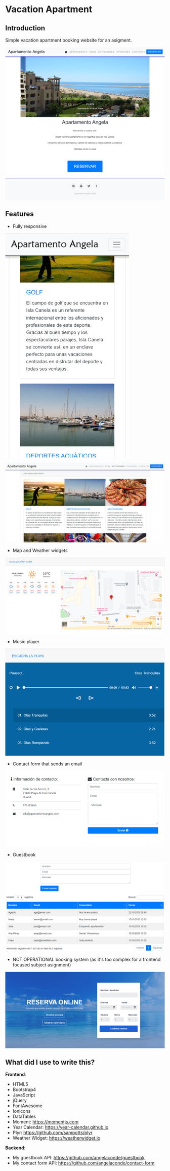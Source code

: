 # Vacation Apartment
## Introduction
Simple vacation apartment booking website for an asigment.  

![Home](https://github.com/angelaconde/apartment/blob/master/preview001.png)

## Features
* Fully responsive  

![Full Screen](https://github.com/angelaconde/apartment/blob/master/preview002.png)  

![Smartphone](https://github.com/angelaconde/apartment/blob/master/preview003.png)  

* Map and Weather widgets  

![Map and weather](https://github.com/angelaconde/apartment/blob/master/preview004.png)  

* Music player  

![Music Player](https://github.com/angelaconde/apartment/blob/master/preview005.png)  

* Contact form that sends an email  

![Contact form](https://github.com/angelaconde/apartment/blob/master/preview006.png)  

* Guestbook  

![Guestbook](https://github.com/angelaconde/apartment/blob/master/preview007.png)  

* NOT OPERATIONAL booking system (as it's too complex for a frontend focused subject asignment)  

![Guestbook](https://github.com/angelaconde/apartment/blob/master/preview008.png)

## What did I use to write this?
**Frontend**:
* HTML5
* Bootstrap4
* JavaScript
* jQuery
* FontAwesome
* Ionicons
* DataTables
* Moment: https://momentjs.com
* Year Calendar: https://year-calendar.github.io
* Plyr: https://github.com/sampotts/plyr
* Weather Widget: https://weatherwidget.io

**Backend**:
* My guestbook API: https://github.com/angelaconde/guestbook
* My contact form API: https://github.com/angelaconde/contact-form
